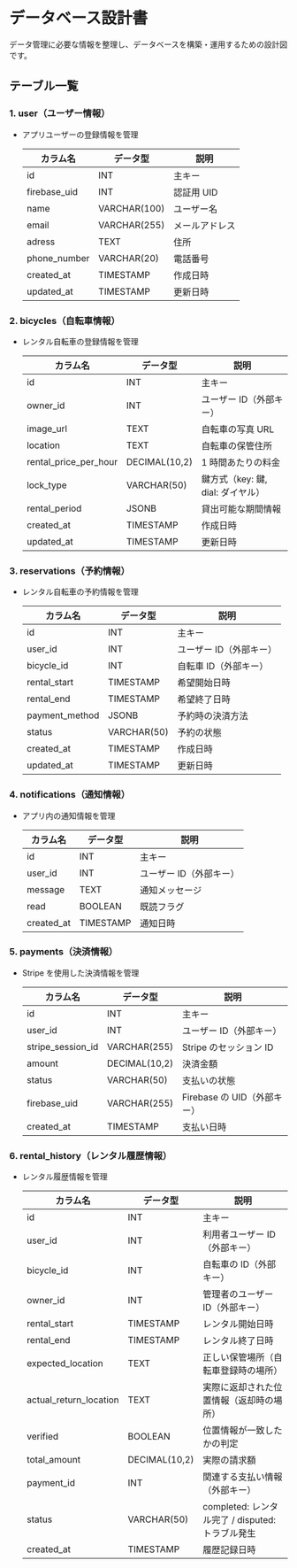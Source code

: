# データベース設計書

データ管理に必要な情報を整理し、データベースを構築・運用するための設計図です。

## テーブル一覧

### 1. user（ユーザー情報）

- アプリユーザーの登録情報を管理

  | **カラム名** | **データ型** | **説明**       |
  | ------------ | ------------ | -------------- |
  | id           | INT          | 主キー         |
  | firebase_uid | INT          | 認証用 UID     |
  | name         | VARCHAR(100) | ユーザー名     |
  | email        | VARCHAR(255) | メールアドレス |
  | adress       | TEXT         | 住所           |
  | phone_number | VARCHAR(20)  | 電話番号       |
  | created_at   | TIMESTAMP    | 作成日時       |
  | updated_at   | TIMESTAMP    | 更新日時       |

### 2. bicycles（自転車情報）

- レンタル自転車の登録情報を管理

  | **カラム名**          | **データ型**  | **説明**                          |
  | --------------------- | ------------- | --------------------------------- |
  | id                    | INT           | 主キー                            |
  | owner_id              | INT           | ユーザー ID（外部キー）           |
  | image_url             | TEXT          | 自転車の写真 URL                  |
  | location              | TEXT          | 自転車の保管住所                  |
  | rental_price_per_hour | DECIMAL(10,2) | 1 時間あたりの料金                |
  | lock_type             | VARCHAR(50)   | 鍵方式（key: 鍵, dial: ダイヤル） |
  | rental_period         | JSONB         | 貸出可能な期間情報                |
  | created_at            | TIMESTAMP     | 作成日時                          |
  | updated_at            | TIMESTAMP     | 更新日時                          |

### 3. reservations（予約情報）

- レンタル自転車の予約情報を管理

  | **カラム名**   | **データ型** | **説明**                |
  | -------------- | ------------ | ----------------------- |
  | id             | INT          | 主キー                  |
  | user_id        | INT          | ユーザー ID（外部キー） |
  | bicycle_id     | INT          | 自転車 ID（外部キー）   |
  | rental_start   | TIMESTAMP    | 希望開始日時            |
  | rental_end     | TIMESTAMP    | 希望終了日時            |
  | payment_method | JSONB        | 予約時の決済方法        |
  | status         | VARCHAR(50)  | 予約の状態              |
  | created_at     | TIMESTAMP    | 作成日時                |
  | updated_at     | TIMESTAMP    | 更新日時                |

### 4. notifications（通知情報）

- アプリ内の通知情報を管理

  | **カラム名** | **データ型** | **説明**                |
  | ------------ | ------------ | ----------------------- |
  | id           | INT          | 主キー                  |
  | user_id      | INT          | ユーザー ID（外部キー） |
  | message      | TEXT         | 通知メッセージ          |
  | read         | BOOLEAN      | 既読フラグ              |
  | created_at   | TIMESTAMP    | 通知日時                |

### 5. payments（決済情報）

- Stripe を使用した決済情報を管理

  | **カラム名**      | **データ型**  | **説明**                    |
  | ----------------- | ------------- | --------------------------- |
  | id                | INT           | 主キー                      |
  | user_id           | INT           | ユーザー ID（外部キー）     |
  | stripe_session_id | VARCHAR(255)  | Stripe のセッション ID      |
  | amount            | DECIMAL(10,2) | 決済金額                    |
  | status            | VARCHAR(50)   | 支払いの状態                |
  | firebase_uid      | VARCHAR(255)  | Firebase の UID（外部キー） |
  | created_at        | TIMESTAMP     | 支払い日時                  |

### 6. rental_history（レンタル履歴情報）

- レンタル履歴情報を管理

  | **カラム名**           | **データ型**  | **説明**                                         |
  | ---------------------- | ------------- | ------------------------------------------------ |
  | id                     | INT           | 主キー                                           |
  | user_id                | INT           | 利用者ユーザー ID（外部キー）                    |
  | bicycle_id             | INT           | 自転車の ID（外部キー）                          |
  | owner_id               | INT           | 管理者のユーザー ID（外部キー）                  |
  | rental_start           | TIMESTAMP     | レンタル開始日時                                 |
  | rental_end             | TIMESTAMP     | レンタル終了日時                                 |
  | expected_location      | TEXT          | 正しい保管場所（自転車登録時の場所）             |
  | actual_return_location | TEXT          | 実際に返却された位置情報（返却時の場所）         |
  | verified               | BOOLEAN       | 位置情報が一致したかの判定                       |
  | total_amount           | DECIMAL(10,2) | 実際の請求額                                     |
  | payment_id             | INT           | 関連する支払い情報（外部キー）                   |
  | status                 | VARCHAR(50)   | completed: レンタル完了 / disputed: トラブル発生 |
  | created_at             | TIMESTAMP     | 履歴記録日時                                     |
